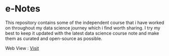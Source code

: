 # e-Notes 

This repository contains some of the independent  course that i have worked on throughout my data science journey which i find worth sharing. I try my best to keep it updated with the latest data science course note and make them as curated and open-source as possible. 

Web View  : [Visit ](https://ditikrushna.me/eNotes/)
